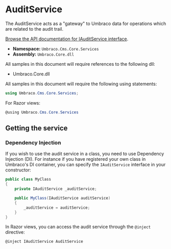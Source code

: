 # AuditService

The AuditService acts as a "gateway" to Umbraco data for operations which are related to the audit trail.

[Browse the API documentation for IAuditService interface](https://apidocs.umbraco.com/v12/csharp/api/Umbraco.Cms.Core.Services.IAuditService.html).

 * **Namespace:** `Umbraco.Cms.Core.Services`
 * **Assembly:** `Umbraco.Core.dll`

 All samples in this document will require references to the following dll:

* Umbraco.Core.dll

All samples in this document will require the following using statements:

```csharp
using Umbraco.Cms.Core.Services;
```

For Razor views:
```csharp
@using Umbraco.Cms.Core.Services
```

## Getting the service

### Dependency Injection

If you wish to use the audit service in a class, you need to use Dependency Injection (DI). For instance if you have registered your own class in Umbraco's DI container, you can specify the `IAuditService` interface in your constructor:

```csharp
public class MyClass
{
    private IAuditService _auditService;

    public MyClass(IAuditService auditService)
    {
        _auditService = auditService;
    }
}
```

In Razor views, you can access the audit service through the `@inject` directive:

```csharp
@inject IAuditService AuditService
```
